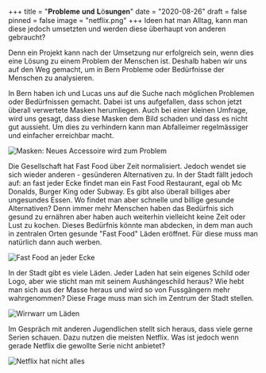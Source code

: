 +++
title = "𝐏𝐫𝐨𝐛𝐥𝐞𝐦𝐞 𝐮𝐧𝐝 𝐋ö𝐬𝐮𝐧𝐠𝐞𝐧"
date = "2020-08-26"
draft = false
pinned = false
image = "netflix.png"
+++
Ideen hat man Alltag, kann man diese jedoch umsetzten und werden diese überhaupt von anderen gebraucht? 

Denn ein Projekt kann nach der Umsetzung nur erfolgreich sein, wenn dies eine Lösung zu einem Problem der Menschen ist. Deshalb haben wir uns auf den Weg gemacht, um in Bern Probleme oder Bedürfnisse der Menschen zu analysieren.

In Bern haben ich und Lucas uns auf die Suche nach möglichen Problemen oder Bedürfnissen gemacht. Dabei ist uns aufgefallen, dass schon jetzt überall verwertete Masken herumliegen. Auch bei einer kleinen Umfrage, wird uns gesagt, dass diese Masken dem Bild schaden und dass es nicht gut aussieht. Um dies zu verhindern kann man Abfalleimer regelmässiger und einfacher erreichbar macht.

![Masken: Neues Accessoire wird zum Problem](discarded-masken.png)

Die Gesellschaft hat Fast Food über Zeit normalisiert. Jedoch wendet sie sich wieder anderen - gesünderen Alternativen zu. In der Stadt fällt jedoch auf: an fast jeder Ecke findet man ein Fast Food Restaurant, egal ob Mc Donalds, Burger King oder Subway. Es gibt also überall billiges aber ungesundes Essen. Wo findet man aber schnelle und billige gesunde Alternativen? Denn immer mehr Menschen haben das Bedürfnis sich gesund zu ernähren aber haben auch weiterhin vielleicht keine Zeit oder Lust zu kochen. Dieses Bedürfnis könnte man abdecken, in dem man auch in zentralen Orten gesunde "Fast Food" Läden eröffnet. Für diese muss man natürlich dann auch werben.

![Fast Food an jeder Ecke](mc-wo-ist-healthy-food.png)

In der Stadt gibt es viele Läden. Jeder Laden hat sein eigenes Schild oder Logo, aber wie sticht man mit seinem Aushängeschild heraus? Wie hebt man sich aus der Masse heraus und wird so von Fussgängern mehr wahrgenommen? Diese Frage muss man sich im Zentrum der Stadt stellen.

![Wirrwarr um Läden](logos.png)

Im Gespräch mit anderen Jugendlichen stellt sich heraus, dass viele gerne Serien schauen. Dazu nutzen die meisten Netflix. Was ist jedoch wenn gerade Netflix die gewollte Serie nicht anbietet?

![Netflix hat nicht alles](netflix.png)